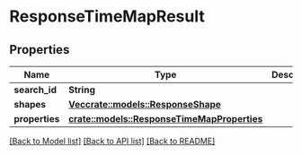 # ResponseTimeMapResult

## Properties

Name | Type | Description | Notes
------------ | ------------- | ------------- | -------------
**search_id** | **String** |  | 
**shapes** | [**Vec<crate::models::ResponseShape>**](ResponseShape.md) |  | 
**properties** | [**crate::models::ResponseTimeMapProperties**](ResponseTimeMapProperties.md) |  | 

[[Back to Model list]](../README.md#documentation-for-models) [[Back to API list]](../README.md#documentation-for-api-endpoints) [[Back to README]](../README.md)


